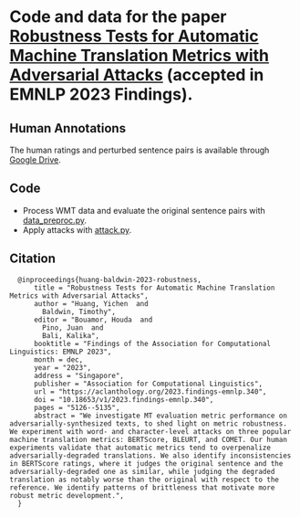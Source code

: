 # Code and data for the paper [Robustness Tests for Automatic Machine Translation Metrics with Adversarial Attacks](https://arxiv.org/abs/2311.00508) (accepted in EMNLP 2023 Findings).

## Human Annotations
The human ratings and perturbed sentence pairs is available through [Google Drive](https://drive.google.com/file/d/1JjWbTGpQBYZwXI29iojoOBGabxR9kb4h/view?usp=sharing).

## Code
* Process WMT data and evaluate the original sentence pairs with [data_preproc.py](https://github.com/i-need-sleep/eval_attack/blob/main/code/data_preproc.py).
* Apply attacks with [attack.py](https://github.com/i-need-sleep/eval_attack/blob/main/code/attack.py).

## Citation
```
  @inproceedings{huang-baldwin-2023-robustness,
      title = "Robustness Tests for Automatic Machine Translation Metrics with Adversarial Attacks",
      author = "Huang, Yichen  and
        Baldwin, Timothy",
      editor = "Bouamor, Houda  and
        Pino, Juan  and
        Bali, Kalika",
      booktitle = "Findings of the Association for Computational Linguistics: EMNLP 2023",
      month = dec,
      year = "2023",
      address = "Singapore",
      publisher = "Association for Computational Linguistics",
      url = "https://aclanthology.org/2023.findings-emnlp.340",
      doi = "10.18653/v1/2023.findings-emnlp.340",
      pages = "5126--5135",
      abstract = "We investigate MT evaluation metric performance on adversarially-synthesized texts, to shed light on metric robustness. We experiment with word- and character-level attacks on three popular machine translation metrics: BERTScore, BLEURT, and COMET. Our human experiments validate that automatic metrics tend to overpenalize adversarially-degraded translations. We also identify inconsistencies in BERTScore ratings, where it judges the original sentence and the adversarially-degraded one as similar, while judging the degraded translation as notably worse than the original with respect to the reference. We identify patterns of brittleness that motivate more robust metric development.",
  }
```

